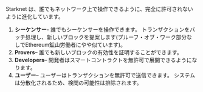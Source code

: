 Starknet は、誰でもネットワーク上で操作できるように、完全に許可されないように進化しています。

1. **シーケンサー**- 誰でもシーケンサーを操作できます。 トランザクションをバッチ処理し、新しいブロックを提案します(プルーフ・オブ・ワーク部分なしでEthereum鉱山労働者にやや似ています)。
2. **Provers**– 誰でも新しいブロックの有効性を証明することができます。
3. **Developers**– 開発者はスマートコントラクトを無許可で展開できるようになります。
4. **ユーザー**– ユーザーはトランザクションを無許可で送信できます。 システムは分散化されるため、検閲の可能性は排除されます。